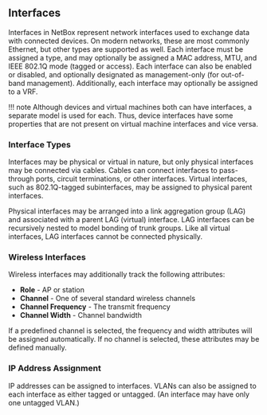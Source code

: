 ## Interfaces

Interfaces in NetBox represent network interfaces used to exchange data with connected devices. On modern networks, these are most commonly Ethernet, but other types are supported as well. Each interface must be assigned a type, and may optionally be assigned a MAC address, MTU, and IEEE 802.1Q mode (tagged or access). Each interface can also be enabled or disabled, and optionally designated as management-only (for out-of-band management). Additionally, each interface may optionally be assigned to a VRF.

!!! note
    Although devices and virtual machines both can have interfaces, a separate model is used for each. Thus, device interfaces have some properties that are not present on virtual machine interfaces and vice versa.

### Interface Types

Interfaces may be physical or virtual in nature, but only physical interfaces may be connected via cables. Cables can connect interfaces to pass-through ports, circuit terminations, or other interfaces. Virtual interfaces, such as 802.1Q-tagged subinterfaces, may be assigned to physical parent interfaces.

Physical interfaces may be arranged into a link aggregation group (LAG) and associated with a parent LAG (virtual) interface. LAG interfaces can be recursively nested to model bonding of trunk groups. Like all virtual interfaces, LAG interfaces cannot be connected physically.

### Wireless Interfaces

Wireless interfaces may additionally track the following attributes:

* **Role** - AP or station
* **Channel** - One of several standard wireless channels
* **Channel Frequency** - The transmit frequency
* **Channel Width** - Channel bandwidth

If a predefined channel is selected, the frequency and width attributes will be assigned automatically. If no channel is selected, these attributes may be defined manually.

### IP Address Assignment

IP addresses can be assigned to interfaces. VLANs can also be assigned to each interface as either tagged or untagged. (An interface may have only one untagged VLAN.)

